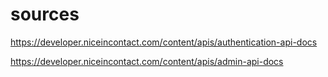 # sources

https://developer.niceincontact.com/content/apis/authentication-api-docs

https://developer.niceincontact.com/content/apis/admin-api-docs
